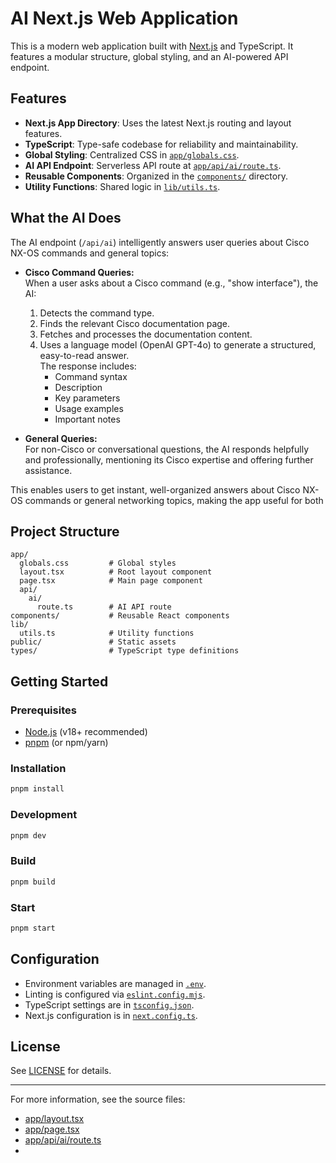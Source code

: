# AI Next.js Web Application

This is a modern web application built with [Next.js](https://nextjs.org/) and TypeScript. It features a modular structure, global styling, and an AI-powered API endpoint.

## Features

- **Next.js App Directory**: Uses the latest Next.js routing and layout features.
- **TypeScript**: Type-safe codebase for reliability and maintainability.
- **Global Styling**: Centralized CSS in [`app/globals.css`](app/globals.css).
- **AI API Endpoint**: Serverless API route at [`app/api/ai/route.ts`](app/api/ai/route.ts).
- **Reusable Components**: Organized in the [`components/`](components/) directory.
- **Utility Functions**: Shared logic in [`lib/utils.ts`](lib/utils.ts).

## What the AI Does

The AI endpoint (`/api/ai`) intelligently answers user queries about Cisco NX-OS commands and general topics:

- **Cisco Command Queries:**  
  When a user asks about a Cisco command (e.g., "show interface"), the AI:

  1. Detects the command type.
  2. Finds the relevant Cisco documentation page.
  3. Fetches and processes the documentation content.
  4. Uses a language model (OpenAI GPT-4o) to generate a structured, easy-to-read answer.  
     The response includes:
     - Command syntax
     - Description
     - Key parameters
     - Usage examples
     - Important notes

- **General Queries:**  
  For non-Cisco or conversational questions, the AI responds helpfully and professionally, mentioning its Cisco expertise and offering further assistance.

This enables users to get instant, well-organized answers about Cisco NX-OS commands or general networking topics, making the app useful for both

## Project Structure

```
app/
  globals.css         # Global styles
  layout.tsx          # Root layout component
  page.tsx            # Main page component
  api/
    ai/
      route.ts        # AI API route
components/           # Reusable React components
lib/
  utils.ts            # Utility functions
public/               # Static assets
types/                # TypeScript type definitions
```

## Getting Started

### Prerequisites

- [Node.js](https://nodejs.org/) (v18+ recommended)
- [pnpm](https://pnpm.io/) (or npm/yarn)

### Installation

```sh
pnpm install
```

### Development

```sh
pnpm dev
```

### Build

```sh
pnpm build
```

### Start

```sh
pnpm start
```

## Configuration

- Environment variables are managed in [`.env`](.env).
- Linting is configured via [`eslint.config.mjs`](eslint.config.mjs).
- TypeScript settings are in [`tsconfig.json`](tsconfig.json).
- Next.js configuration is in [`next.config.ts`](next.config.ts).

## License

See [LICENSE](LICENSE) for details.

---

For more information, see the source files:

- [app/layout.tsx](app/layout.tsx)
- [app/page.tsx](app/page.tsx)
- [app/api/ai/route.ts](app/api/ai/route.ts)
-
